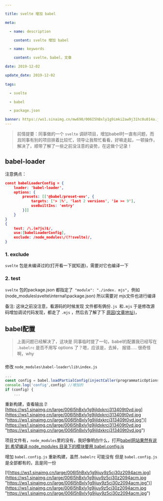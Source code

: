 ```yaml
---

title: svelte 增加 babel

meta:

  - name: description

    content: svelte 增加 babel

  - name: keywords

    content: svelte，babel，文章

date: 2019-12-02

update_date: 2019-12-02
 
tags: 

  - svelte

  - babel

  - package.json

banner: https://ws1.sinaimg.cn/mw690/006I5hBxly1g9imki2aw9j31hc0u014a.jpg
---
```



> 前情提要：同事做的一个 `svelte` 调研项目，增加babel时一直有问题，而且同事有别的项目排着比较忙，领导让我帮忙看看，好嘛走起，一顿操作，解决了，顺带了解了一些之前没注意的姿势，在这做个记录！

## babel-loader 
注意俩点：
```json
const babelLoaderConfig = {
	loader: 'babel-loader',
	options: {
		presets: [['@babel/preset-env', {
			targets: ['> 1%', 'last 2 versions', 'ie >= 9'],
			useBuiltIns: 'entry'
		}]]
	}
}
{
	test: /\.(m?js)$/,
	use:[babelLoaderConfig],
	exclude: /node_modules\/(?!svelte)/,  
}
```
### 1. exclude
`svelte` 包是未编译过的(打开看一下就知道)，需要对它也编译一下
### 2. test
 `svelte` 包的package.json 都指定了` "module": "./index. mjs"`，例如(node_modules\svelte\internal\package.json) 所以需要对 mjs文件也进行编译
 
 备注: 这块之前没注意，看源码的时候发现 文件都有俩份`.js `和`.mjs` 于是修改源码增加调试代码发现，都走了 `.mjs` ，然后去了解了下 [原因(文章地址)](https://segmentfault.com/a/1190000014286439 "原因(文章地址)")，
 
## babel配置
>上面问题已经解决了，这块是 同事临时提了一句，babel的配置我已经写在 `.babelrc` 是否不用写 options 了？嗯，应该是，去掉， 报错..... 很奇怪啊，why

### 
修改 `node_modules\babel-loader\lib\index.js`
```javascript
...
const config = babel.loadPartialConfig(injectCaller(programmaticOptions));
console.log('config',config) //增加的
if (config) {
	...
```
重新构建，查看输出
[![https://ws1.sinaimg.cn/large/006I5hBxly1g9ijldxkrcj313409t0vd.jpg](https://ws1.sinaimg.cn/large/006I5hBxly1g9ijldxkrcj313409t0vd.jpg "https://ws1.sinaimg.cn/large/006I5hBxly1g9ijldxkrcj313409t0vd.jpg")](https://ws1.sinaimg.cn/large/006I5hBxly1g9ijldxkrcj313409t0vd.jpg "https://ws1.sinaimg.cn/large/006I5hBxly1g9ijldxkrcj313409t0vd.jpg")

项目文件有，`node_modules`里的没有，我好像明白什么，打开[babel网站果然有说到 希望编译 node_modules 目录下的模块要用 babel.config.js ](https://www.babeljs.cn/docs/configuration "babel网站")

增加 `babel.config.js` 重新构建，虽然`.babelrc` 可能没有 但是 `babel.config.js`是全部都有的，且是同一份

[![https://ws1.sinaimg.cn/large/006I5hBxly1g9ijuy9z5cj30z2094acm.jpg](https://ws1.sinaimg.cn/large/006I5hBxly1g9ijuy9z5cj30z2094acm.jpg "https://ws1.sinaimg.cn/large/006I5hBxly1g9ijuy9z5cj30z2094acm.jpg")](https://ws1.sinaimg.cn/large/006I5hBxly1g9ijuy9z5cj30z2094acm.jpg "https://ws1.sinaimg.cn/large/006I5hBxly1g9ijuy9z5cj30z2094acm.jpg")
